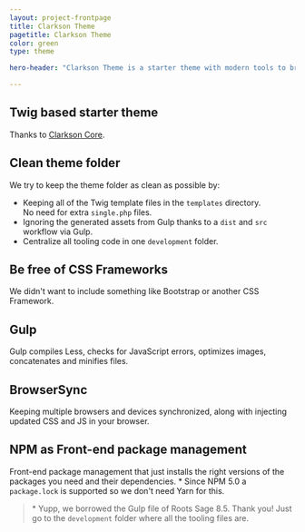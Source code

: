 ```yaml
---
layout: project-frontpage
title: Clarkson Theme
pagetitle: Clarkson Theme
color: green
type: theme

hero-header: "Clarkson Theme is a starter theme with modern tools to bring you up to speed with your development."

---
```


## Twig based starter theme
Thanks to [Clarkson Core](http://wp-clarkson.com/core).

## Clean theme folder
We try to keep the theme folder as clean as possible by:  

- Keeping all of the Twig template files in the `templates` directory.  
No need for extra `single.php` files.  
- Ignoring the generated assets from Gulp thanks to a `dist` and `src` workflow via Gulp.  
- Centralize all tooling code in one `development` folder.

## Be free of CSS Frameworks
We didn't want to include something like Bootstrap or another CSS Framework.

## Gulp
Gulp compiles Less, checks for JavaScript errors, optimizes images, concatenates and minifies files.

## BrowserSync
Keeping multiple browsers and devices synchronized, along with injecting updated CSS and JS in your browser.

## NPM as Front-end package management
Front-end package management that just installs the right versions of the packages you need and their dependencies. *
Since NPM 5.0 a `package.lock` is supported so we don't need Yarn for this.


> \* Yupp, we borrowed the Gulp file of Roots Sage 8.5. Thank you! Just go to the `development` folder where all the tooling files are.
